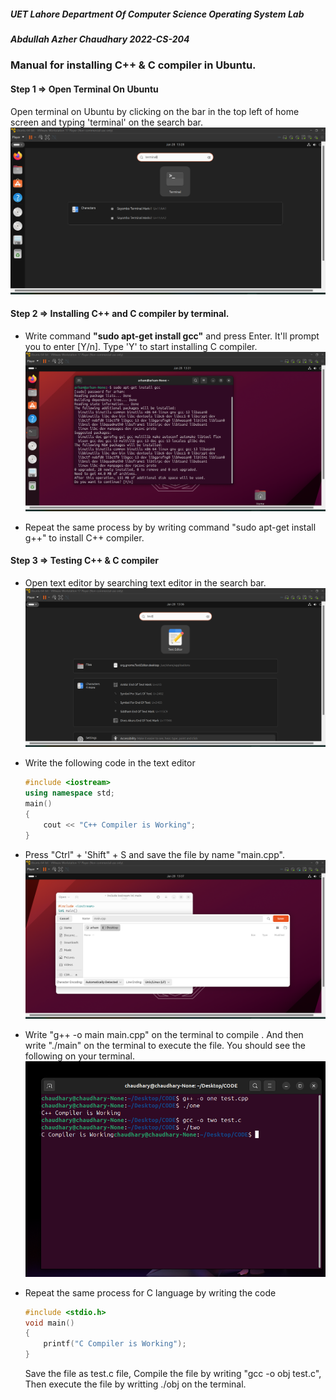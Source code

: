 ##### UET Lahore Department Of Computer Science Operating System Lab

##### Abdullah Azher Chaudhary 2022-CS-204

### Manual for installing C++ & C compiler in Ubuntu.

#### Step 1 => Open Terminal On Ubuntu

Open terminal on Ubuntu by clicking on the bar in the top left of home screen and typing 'terminal' on the search bar. ![](Images/31.png)

#### Step 2 => Installing C++ and C compiler by terminal.

- Write command **"sudo apt-get install gcc"** and press Enter. It'll prompt you to enter [Y/n]. Type 'Y' to start installing C compiler. ![](Images/32.png)

- Repeat the same process by by writing command "sudo apt-get install g++" to install C++ compiler.

#### Step 3 => Testing C++ & C compiler

- Open text editor by searching text editor in the search bar. ![](Images/33.png)

- Write the following code in the text editor

  ```c++
  #include <iostream>
  using namespace std;
  main()
  {
      cout << "C++ Compiler is Working";
  }
  ```

- Press "Ctrl" + 'Shift" + S and save the file by name "main.cpp". ![](Images/34.png)

- Write "g++ -o main main.cpp" on the terminal to compile . And then write "./main" on the terminal to execute the file.
  You should see the following on your terminal. ![](Images/35.png)

- Repeat the same process for C language by writing the code

  ```C
  #include <stdio.h>
  void main()
  {
      printf("C Compiler is Working");
  }
  ```

  Save the file as test.c file, Compile the file by writing "gcc -o obj test.c", Then execute the file by writting ./obj on the terminal.
